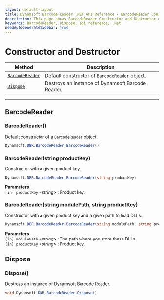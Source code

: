 ```yaml
---
layout: default-layout
title: Dynamsoft Barcode Reader .NET API Reference - BarcodeReader Constructor and Destructor
description: This page shows BarcodeReader Constructor and Destructor of Dynamsoft Barcode Reader for .NET SDK.
keywords: BarcodeReader, Dispose, api reference, .Net
needAutoGenerateSidebar: true
---
```


# Constructor and Destructor

  | Method               | Description |
  |----------------------|-------------|
  | [`BarcodeReader`](#barcodereader) | Default constructor of `BarcodeReader` object.|
  | [`Dispose`](#dispose) | Destroys an instance of Dynamsoft Barcode Reader. |

---



## BarcodeReader

### BarcodeReader()

Default constructor of a `BarcodeReader` object.

```csharp
Dynamsoft.DBR.BarcodeReader.BarcodeReader()
```

### BarcodeReader(string productKey)

Constructor with a given product key.

```csharp
Dynamsoft.DBR.BarcodeReader.BarcodeReader(string productKey)
```

**Parameters**  
`[in] productKey` <*string*> : Product key. 

### BarcodeReader(string modulePath, string productKey)

Constructor with a given product key and a given path to load DLLs.

```csharp
Dynamsoft.DBR.BarcodeReader.BarcodeReader(string modulePath, string productKey)
```

**Parameters**  
`[in] modulePath` <*string*> : The path where you store these DLLs.  
`[in] productKey` <*string*> : Product key. 




## Dispose

### Dispose()

Destroys an instance of Dynamsoft Barcode Reader.

```csharp
void Dynamsoft.DBR.BarcodeReader.Dispose() 
```